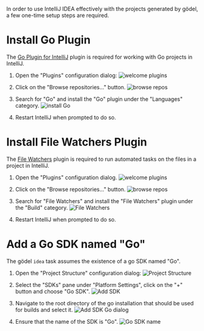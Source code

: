 In order to use IntelliJ IDEA effectively with the projects generated by gödel, a few one-time setup steps are required.

# Install Go Plugin
The [Go Plugin for IntelliJ](https://github.com/go-lang-plugin-org/go-lang-idea-plugin) plugin is required for working
with Go projects in IntelliJ.

1. Open the "Plugins" configuration dialog:
![welcome plugins](images/idea/welcome_plugins.png)

2. Click on the "Browse repositories..." button.
![browse repos](images/idea/browse_repos.png)

3. Search for "Go" and install the "Go" plugin under the "Languages" category.
![install Go](images/idea/install_go.png)

4. Restart IntelliJ when prompted to do so.

# Install File Watchers Plugin
The [File Watchers](https://plugins.jetbrains.com/plugin/7177) plugin is required to run automated tasks on the files in
a project in IntelliJ.

1. Open the "Plugins" configuration dialog.
![welcome plugins](images/idea/welcome_plugins.png)

2. Click on the "Browse repositories..." button.
![browse repos](images/idea/browse_repos.png)

3. Search for "File Watchers" and install the "File Watchers" plugin under the "Build" category.
![File Watchers](images/idea/file_watchers.png)

4. Restart IntelliJ when prompted to do so.

# Add a Go SDK named "Go"

The gödel `idea` task assumes the existence of a go SDK named "Go".

1. Open the "Project Structure" configuration dialog:
![Project Structure](images/idea/welcome_project_structure.png)

2. Select the "SDKs" pane under "Platform Settings", click on the "+" button and choose "Go SDK".
![Add SDK](images/idea/add_sdk.png)

3. Navigate to the root directory of the go installation that should be used for builds and select it.
![Add SDK Go dialog](images/idea/add_sdk_go_dialog.png)

4. Ensure that the name of the SDK is "Go".
![Go SDK name](images/idea/go_sdk_name.png)
